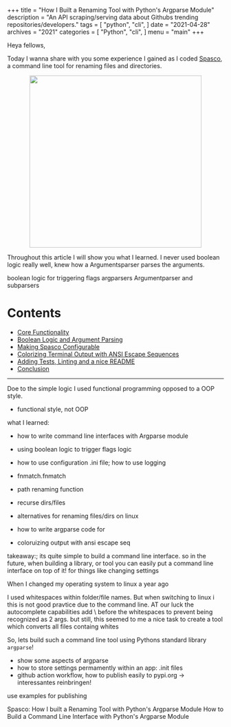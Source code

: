 +++
title = "How I Built a Renaming Tool with Python's Argparse Module"
description = "An API scraping/serving data about Githubs trending repositories/developers."
tags = [
    "python",
    "cli",
]
date = "2021-04-28"
archives = "2021"
categories = [
    "Python",
    "cli",
]
menu = "main"
+++

Heya fellows,

Today I wanna share with you some experience I gained as I coded <a href="https://github.com/NiklasTiede/Spasco" target=”_blank” >Spasco</a>, a command line tool for renaming files and directories. 

<p align="center">
<img width="400px" src="/img/spasco_readme_screenshot.png">
</p>

Throughout this article I will show you what I learned. I never used boolean logic really well, knew how a Argumentsparser parses the arguments.

boolean logic for triggering flags
argparsers Argumentparser and subparsers

# Contents
- [Core Functionality]() 
- [Boolean Logic and Argument Parsing]()
- [Making Spasco Configurable]()
- [Colorizing Terminal Output with ANSI Escape Sequences]()
- [Adding Tests, Linting and a nice README]()
- [Conclusion]()

---


Doe to the simple logic I used functional programming opposed to a OOP style.

- functional style, not OOP


what I learned:
- how to write command line interfaces with Argparse module

- using boolean logic to trigger flags logic


- how to use configuration .ini file; how to use logging
- fnmatch.fnmatch
- path renaming function
- recurse dirs/files

- alternatives for renaming files/dirs on linux

- how to write argparse code for
- coloruizing output with ansi escape seq

takeaway:;
its quite simple to build a command line interface. so in the future, when building a library, or tool you can easily put a command line interface on top of it! for things like changing settings









When I changed my operating system to linux a year ago

I used whitespaces within folder/file names. But when switching to linux i this is not good pravtice due to the command line.
AT our luck the autocomplete capabilities add \ before the whitespaces to prevent being recognized as 2 args. but still, this seemed to me a nice task to create a tool which converts all files containg whites


So, lets build such a command line tool using Pythons standard library `argparse`!

- show some aspects of argparse
- how to store settings permamently within an app: .init files
- github action workflow, how to publish easily to pypi.org
-> interessantes reinbringen!

use examples for publishing



Spasco: How I built a Renaming Tool with Python's Argparse Module
How to Build a Command Line Interface with Python's Argparse Module
